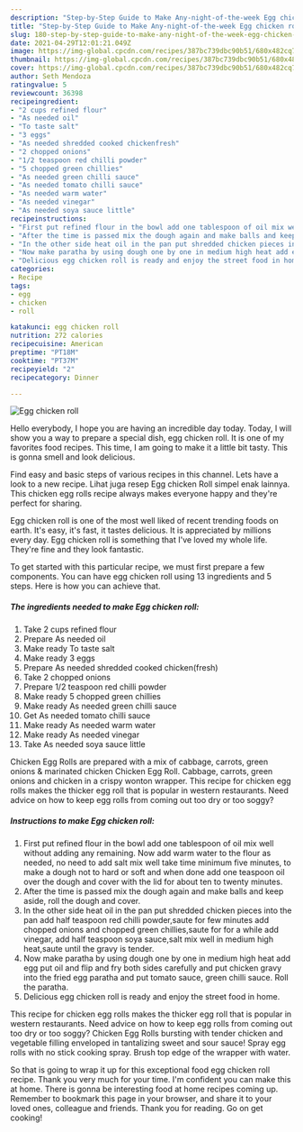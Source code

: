```yaml
---
description: "Step-by-Step Guide to Make Any-night-of-the-week Egg chicken roll"
title: "Step-by-Step Guide to Make Any-night-of-the-week Egg chicken roll"
slug: 180-step-by-step-guide-to-make-any-night-of-the-week-egg-chicken-roll
date: 2021-04-29T12:01:21.049Z
image: https://img-global.cpcdn.com/recipes/387bc739dbc90b51/680x482cq70/egg-chicken-roll-recipe-main-photo.jpg
thumbnail: https://img-global.cpcdn.com/recipes/387bc739dbc90b51/680x482cq70/egg-chicken-roll-recipe-main-photo.jpg
cover: https://img-global.cpcdn.com/recipes/387bc739dbc90b51/680x482cq70/egg-chicken-roll-recipe-main-photo.jpg
author: Seth Mendoza
ratingvalue: 5
reviewcount: 36398
recipeingredient:
- "2 cups refined flour"
- "As needed oil"
- "To taste salt"
- "3 eggs"
- "As needed shredded cooked chickenfresh"
- "2 chopped onions"
- "1/2 teaspoon red chilli powder"
- "5 chopped green chillies"
- "As needed green chilli sauce"
- "As needed tomato chilli sauce"
- "As needed warm water"
- "As needed vinegar"
- "As needed soya sauce little"
recipeinstructions:
- "First put refined flour in the bowl add one tablespoon of oil mix well without adding any remaining. Now add warm water to the flour as needed, no need to add salt mix well take time minimum five minutes, to make a dough not to hard or soft and when done add one teaspoon oil over the dough and cover with the lid for about ten to twenty minutes."
- "After the time is passed mix the dough again and make balls and keep aside, roll the dough and cover."
- "In the other side heat oil in the pan put shredded chicken pieces into the pan add half teaspoon red chilli powder,saute for few minutes add chopped onions and chopped green chillies,saute for for a while add vinegar, add half teaspoon soya sauce,salt mix well in medium high heat,saute until the gravy is tender."
- "Now make paratha by using dough one by one in medium high heat add egg put oil and flip and fry both sides carefully and put chicken gravy into the fried egg paratha and put tomato sauce, green chilli sauce. Roll the paratha."
- "Delicious egg chicken roll is ready and enjoy the street food in home."
categories:
- Recipe
tags:
- egg
- chicken
- roll

katakunci: egg chicken roll 
nutrition: 272 calories
recipecuisine: American
preptime: "PT18M"
cooktime: "PT37M"
recipeyield: "2"
recipecategory: Dinner

---
```



![Egg chicken roll](https://img-global.cpcdn.com/recipes/387bc739dbc90b51/680x482cq70/egg-chicken-roll-recipe-main-photo.jpg)

Hello everybody, I hope you are having an incredible day today. Today, I will show you a way to prepare a special dish, egg chicken roll. It is one of my favorites food recipes. This time, I am going to make it a little bit tasty. This is gonna smell and look delicious.

Find easy and basic steps of various recipes in this channel. Lets have a look to a new recipe. Lihat juga resep Egg chicken Roll simpel enak lainnya. This chicken egg rolls recipe always makes everyone happy and they&#39;re perfect for sharing.

Egg chicken roll is one of the most well liked of recent trending foods on earth. It's easy, it's fast, it tastes delicious. It is appreciated by millions every day. Egg chicken roll is something that I've loved my whole life. They're fine and they look fantastic.


To get started with this particular recipe, we must first prepare a few components. You can have egg chicken roll using 13 ingredients and 5 steps. Here is how you can achieve that.

<!--inarticleads1-->

##### The ingredients needed to make Egg chicken roll:

1. Take 2 cups refined flour
1. Prepare As needed oil
1. Make ready To taste salt
1. Make ready 3 eggs
1. Prepare As needed shredded cooked chicken(fresh)
1. Take 2 chopped onions
1. Prepare 1/2 teaspoon red chilli powder
1. Make ready 5 chopped green chillies
1. Make ready As needed green chilli sauce
1. Get As needed tomato chilli sauce
1. Make ready As needed warm water
1. Make ready As needed vinegar
1. Take As needed soya sauce little


Chicken Egg Rolls are prepared with a mix of cabbage, carrots, green onions &amp; marinated chicken Chicken Egg Roll. Cabbage, carrots, green onions and chicken in a crispy wonton wrapper. This recipe for chicken egg rolls makes the thicker egg roll that is popular in western restaurants. Need advice on how to keep egg rolls from coming out too dry or too soggy? 

<!--inarticleads2-->

##### Instructions to make Egg chicken roll:

1. First put refined flour in the bowl add one tablespoon of oil mix well without adding any remaining. Now add warm water to the flour as needed, no need to add salt mix well take time minimum five minutes, to make a dough not to hard or soft and when done add one teaspoon oil over the dough and cover with the lid for about ten to twenty minutes.
1. After the time is passed mix the dough again and make balls and keep aside, roll the dough and cover.
1. In the other side heat oil in the pan put shredded chicken pieces into the pan add half teaspoon red chilli powder,saute for few minutes add chopped onions and chopped green chillies,saute for for a while add vinegar, add half teaspoon soya sauce,salt mix well in medium high heat,saute until the gravy is tender.
1. Now make paratha by using dough one by one in medium high heat add egg put oil and flip and fry both sides carefully and put chicken gravy into the fried egg paratha and put tomato sauce, green chilli sauce. Roll the paratha.
1. Delicious egg chicken roll is ready and enjoy the street food in home.


This recipe for chicken egg rolls makes the thicker egg roll that is popular in western restaurants. Need advice on how to keep egg rolls from coming out too dry or too soggy? Chicken Egg Rolls bursting with tender chicken and vegetable filling enveloped in tantalizing sweet and sour sauce! Spray egg rolls with no stick cooking spray. Brush top edge of the wrapper with water. 

So that is going to wrap it up for this exceptional food egg chicken roll recipe. Thank you very much for your time. I'm confident you can make this at home. There is gonna be interesting food at home recipes coming up. Remember to bookmark this page in your browser, and share it to your loved ones, colleague and friends. Thank you for reading. Go on get cooking!
